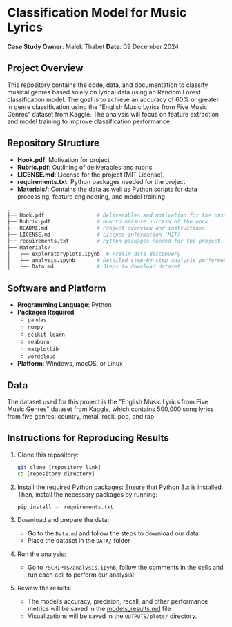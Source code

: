 # Classification Model for Music Lyrics

**Case Study Owner**: Malek Thabet
**Date**: 09 December 2024

## Project Overview

This repository contains the code, data, and documentation to classify musical genres based solely on lyrical data using an Random Forest classification model. The goal is to achieve an accuracy of 60% or greater in genre classification using the “English Music Lyrics from Five Music Genres” dataset from Kaggle. The analysis will focus on feature extraction and model training to improve classification performance.

## Repository Structure

- **Hook.pdf**: Motivation for project
- **Rubric.pdf**: Outlining of deliverables and rubric
- **LICENSE.md**: License for the project (MIT License).
- **requirements.txt**: Python packages needed for the project
- **Materials/**: Contains the data as well as Python scripts for data processing, feature engineering, and model training

```bash
.
├── Hook.pdf                 # Deliverables and motivation for the case
├── Rubric.pdf               # How to measure success of the work
├── README.md                # Project overview and instructions
├── LICENSE.md               # License information (MIT)
├── requirements.txt         # Python packages needed for the project
├── Materials/
│   ├── exploratoryplots.ipynb  # Prelim data discobvery
│   └── analysis.ipynb       # Detailed step-by-step analysis performed
│   └── Data.md              # Steps to download dataset
```

## Software and Platform

- **Programming Language**: Python
- **Packages Required**:
  - `pandas`
  - `numpy`
  - `scikit-learn`
  - `seaborn`
  - `matplotlib`
  - `wordcloud`
- **Platform**: Windows, macOS, or Linux

## Data

The dataset used for this project is the "English Music Lyrics from Five Music Genres" dataset from Kaggle, which contains 500,000 song lyrics from five genres: country, metal, rock, pop, and rap.

## Instructions for Reproducing Results

1. Clone this repository:

   ```bash
   git clone [repository link]
   cd [repository directory]
   ```

2. Install the required Python packages: Ensure that Python 3.x is installed. Then, install the necessary packages by running:
   ```bash
   pip install -r requirements.txt
   ```
3. Download and prepare the data:

   - Go to the `Data.md` and follow the steps to download our data
   - Place the dataset in the `DATA/` folder

4. Run the analysis:

   - Go to `/SCRIPTS/analysis.ipynb`, follow the comments in the cells and run each cell to perform our analysis!

5. Review the results:
   - The model’s accuracy, precision, recall, and other performance metrics will be saved in the [models_results.md](OUTPUTS/models_results.md) file
   - Visualizations will be saved in the `OUTPUTS/plots/` directory.
